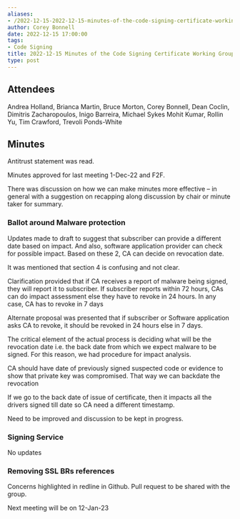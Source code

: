 ```yaml
---
aliases:
- /2022-12-15-2022-12-15-minutes-of-the-code-signing-certificate-working-group/
author: Corey Bonnell
date: 2022-12-15 17:00:00
tags:
- Code Signing
title: 2022-12-15 Minutes of the Code Signing Certificate Working Group
type: post
---
```


## Attendees 

Andrea Holland, Brianca Martin, Bruce Morton, Corey Bonnell, Dean Coclin, Dimitris Zacharopoulos, Inigo Barreira, Michael Sykes Mohit Kumar, Rollin Yu, Tim Crawford, Trevoli Ponds-White

## Minutes 

Antitrust statement was read.

Minutes approved for last meeting 1-Dec-22 and F2F.

There was discussion on how we can make minutes more effective – in general with a suggestion on recapping along discussion by chair or minute taker for summary.

### Ballot around Malware protection 

Updates made to draft to suggest that subscriber can provide a different date based on impact. And also, software application provider can check for possible impact. Based on these 2, CA can decide on revocation date.

It was mentioned that section 4 is confusing and not clear.

Clarification provided that if CA receives a report of malware being signed, they will report it to subscriber. If subscriber reports within 72 hours, CAs can do impact assessment else they have to revoke in 24 hours. In any case, CA has to revoke in 7 days

Alternate proposal was presented that if subscriber or Software application asks CA to revoke, it should be revoked in 24 hours else in 7 days.

The critical element of the actual process is deciding what will be the revocation date i.e. the back date from which we expect malware to be signed. For this reason, we had procedure for impact analysis.

CA should have date of previously signed suspected code or evidence to show that private key was compromised. That way we can backdate the revocation

If we go to the back date of issue of certificate, then it impacts all the drivers signed till date so CA need a different timestamp.

Need to be improved and discussion to be kept in progress.

### Signing Service 

No updates

### Removing SSL BRs references 

Concerns highlighted in redline in Github. Pull request to be shared with the group.

Next meeting will be on 12-Jan-23